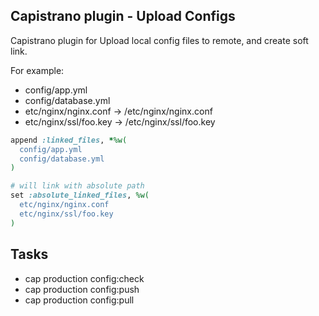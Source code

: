 Capistrano plugin - Upload Configs
----------------------------------

Capistrano plugin for Upload local config files to remote, and create soft link.

For example:

- config/app.yml
- config/database.yml
- etc/nginx/nginx.conf -> /etc/nginx/nginx.conf
- etc/nginx/ssl/foo.key -> /etc/nginx/ssl/foo.key


```rb
append :linked_files, *%w(
  config/app.yml
  config/database.yml
)

# will link with absolute path
set :absolute_linked_files, %w(
  etc/nginx/nginx.conf
  etc/nginx/ssl/foo.key
)
```

## Tasks

- cap production config:check
- cap production config:push
- cap production config:pull